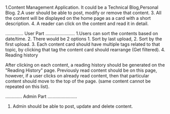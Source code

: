 1.Content Management Application. It could be a Technical Blog,Personal Blog.
2.A user should be able to post, modify or remove that content.
3. All the content will be displayed on the home page as a card with a short description. 
4. A reader can click on the content and read it in detail. 

.............. User Part .......................
1.Users can sort the contents based on date/time.
2. There would be 2 options 1. Sort by last upload, 2. Sort by the first upload.
3. Each content card should have multiple tags related to that topic, by clicking that tag the content card should rearrange (Get filtered).
4. Reading history

After clicking on each content, a reading history should be generated on the "Reading History" page. Previously read content should be on this page, however, if a user clicks on already read content, then that particular content should move to the top of the page. (same content cannot be repeated on this list).



............. Admin Part .......................

1. Admin should be able to post, update and delete content.

